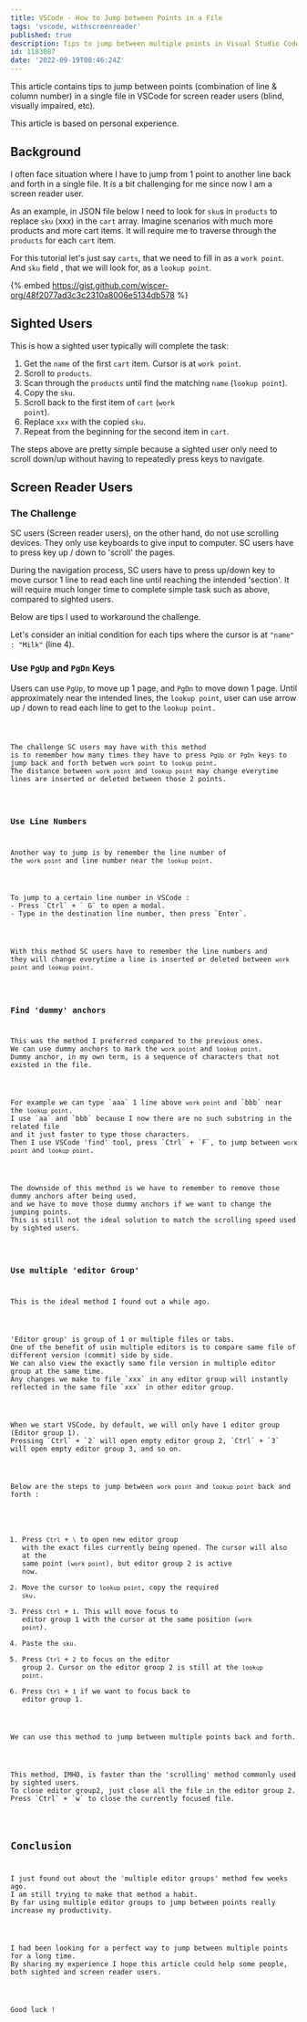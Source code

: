 ```yaml
---
title: VSCode - How to Jump between Points in a File
tags: 'vscode, withscreenreader'
published: true
description: Tips to jump between multiple points in Visual Studio Code (VSCode).
id: 1183087
date: '2022-09-19T08:46:24Z'
---
```


<p>This article contains tips to jump between points (combination of line & column number) in a single file
in VSCode for screen reader users (blind, visually impaired, etc).
</p>

<p>This article is based on personal experience.
</p>

## Background

<p>I often face situation where I have to jump from 1 point to another line back and forth in a single file.
It is a bit challenging for me since now I am a screen reader user. 
</p>

<p>As an example, in JSON file below
I need to look for <code>sku</code>s in <code>products</code> to replace <code>sku</code> (xxx) in the <code>cart</code> array.
Imagine scenarios with much more products and more cart items.
It will require me to traverse through the <code>products</code> for each <code>cart</code> item.
</p>

<p>For this tutorial let's just say <code>carts</code>, that we need to fill in as a <code>work point</code>.
And <code>sku</code> field , that we will look for, as a <code>lookup point</code>.
</p>

{% embed https://gist.github.com/wiscer-org/48f2077ad3c3c2310a8006e5134db578 %}

## Sighted Users

<p>This is how a sighted user typically will complete the task:
</p>

1. Get the  `name` of the first `cart` item. Cursor is at <code>work point</code>.
2. Scroll to `products`.
3. Scan through the `products` until find the matching `name` (<code>lookup point</code>).
4. Copy the `sku`.
5. Scroll back to the first item of `cart` (<code>work point</code>).
6. Replace `xxx` with the copied `sku`.
7. Repeat from the beginning for the second item in `cart`.

<p>The steps above are pretty simple because a sighted user only need to scroll down/up without having to repeatedly press keys to navigate.
</p>

## Screen Reader Users

### The Challenge

<p>SC users (Screen reader users), on the other hand, do not use scrolling devices.
They only use keyboards to give input to computer.
SC users have to press key up / down to 'scroll' the pages.
</p>

<p>During the navigation process, SC users have to press up/down key to move cursor 1 line to read each line until reaching the intended 'section'.
It will require much longer time to complete simple task such as above, compared to sighted users.
</p>

<p>Below are tips I used to  workaround the challenge.
</p>

<p>Let's consider an initial condition for each tips
where the cursor is at <code>"name" : "Milk"</code> (line 4).
</p>

### Use `PgUp` and `PgDn` Keys

<p>Users can use <code>PgUp</code>, to move up 1 page, and <code>PgDn</code> to move down 1 page.
Until  approximately near the intended lines, the <code>lookup point</code>, user can use arrow up / down to read each line to get to the <code>lookup point</point>.
</p>

<p>The challenge SC users may have with this method
is to remember how many times they have to press <code>PgUp</code> or <code>PgDn</code> keys to jump back and forth betwen <code>work point</code> to <code>lookup point</code>.
The distance between <code>work point</code> and <code>lookup point</code> may change everytime lines are inserted or deleted between those 2 points.
</p>

### Use Line Numbers

<p>Another way to jump is by remember the line number of 
the <code>work point</code> and line number near the <code>lookup point</code>.
</p>

<p>To jump to a certain line number in VSCode :
- Press `Ctrl` + ` G` to open a modal.
- Type in the destination line number, then press `Enter`.
</p>

<p>With this method SC users have to remember the line numbers and 
they will change everytime a line is inserted or deleted between <code>work point</code> and <code>lookup point</code>.
</p>

### Find 'dummy' anchors

<p>This was the method I preferred compared to the previous ones.
We can use dummy anchors to mark the <code>work point</code> and <code>lookup point</code>.
Dummy anchor, in my own term, is a sequence of characters that not existed in the file.
</p>

<p>For example we can type `aaa` 1 line above <code>work point</code> and `bbb` near the <code>lookup point</code>.
I use `aa` and `bbb` because I now there are no such substring in the related file
and it just faster to type those characters.
Then I use VSCode 'find' tool, press `Ctrl` + `F`, to jump between <code>work point</code> and <code>lookup point</code>.
</p>

<p>The downside of this method is we have to remember to remove those dummy anchors after being used,
and we have to move those dummy anchors if we want to change the jumping points.
This is still not the ideal solution to match the scrolling speed used by sighted users.
</p>

### Use multiple 'editor Group'

<p>This is the ideal method I found out a while ago.
</p>

<p>'Editor group' is group of 1 or multiple files or tabs. 
One of the benefit of usin multiple editors is to compare same file of different version (commit) side by side.
We can also view the exactly same file version in multiple editor group at the same time. 
Any changes we make to file `xxx` in any editor group will instantly reflected in the same file `xxx` in other editor group.
</p>

<p>When we start VSCode, by default, we will only have 1 editor group (Editor group 1).
Pressing `Ctrl` + `2` will open empty editor group 2, `Ctrl` + `3` will open empty editor group 3, and so on.
</p>

<p>Below are the steps to jump between <code>work point</code> and <code>lookup point</code> back and forth :
</p>

1. Press `Ctrl` + `\` to open new editor group with the exact files currently being opened. The cursor will also at the same point (<code>work point</code>), but editor group 2 is active now.
2. Move the cursor to <code>lookup point</code>, copy the required `sku`.
3. Press `Ctrl` + `1`. This will move focus to editor group 1 with the cursor at the same position (<code>work point</code>).
4. Paste the `sku`.
5. Press `Ctrl` + `2` to focus on the editor group 2. Cursor on the editor groop 2 is still at the <code>lookup point</code>. 
6. Press `Ctrl` + `1` if we want to focus back to editor group 1.

<p>We can use this method to jump between multiple points back and forth.
</p>

<p>This method, IMHO, is faster than the 'scrolling' method commonly used by sighted users.
To close editor group2, just close all the file in the editor group 2.
Press `Ctrl` + `w` to close the currently focused file.
</p>

## Conclusion

<p>I just found out about the 'multiple editor groups' method few weeks ago.
I am still trying to make that method a habit.
By far using multiple editor groups to jump between points really increase my productivity.
</p>

<p>I had been looking for a perfect way to jump between multiple points for a long time.
By sharing my experience I hope this article could help some people, both sighted and screen reader users.
</p>

Good luck !

